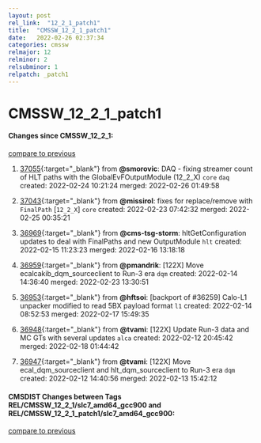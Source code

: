 ```yaml
---
layout: post
rel_link:  "12_2_1_patch1"
title:  "CMSSW_12_2_1_patch1"
date:   2022-02-26 02:37:34
categories: cmssw
relmajor: 12
relminor: 2
relsubminor: 1
relpatch: _patch1
---
```


# CMSSW_12_2_1_patch1
#### Changes since CMSSW_12_2_1:
[compare to previous](https://github.com/cms-sw/cmssw/compare/CMSSW_12_2_1...CMSSW_12_2_1_patch1)



1. [37055](http://github.com/cms-sw/cmssw/pull/37055){:target="_blank"}  from **@smorovic**: DAQ - fixing streamer count of HLT paths with the GlobalEvFOutputModule (12_2_X) `core` `daq` created: 2022-02-24 10:21:24 merged: 2022-02-26 01:49:58

2. [37043](http://github.com/cms-sw/cmssw/pull/37043){:target="_blank"}  from **@missirol**: fixes for replace/remove with `FinalPath` [`12_2_X`] `core` created: 2022-02-23 07:42:32 merged: 2022-02-25 00:35:21

3. [36969](http://github.com/cms-sw/cmssw/pull/36969){:target="_blank"}  from **@cms-tsg-storm**: hltGetConfiguration updates to deal with FinalPaths and new OutputModule `hlt` created: 2022-02-15 11:23:23 merged: 2022-02-16 13:18:18

4. [36959](http://github.com/cms-sw/cmssw/pull/36959){:target="_blank"}  from **@pmandrik**: [122X] Move ecalcakib_dqm_sourceclient to Run-3 era `dqm` created: 2022-02-14 14:36:40 merged: 2022-02-23 13:30:51

5. [36953](http://github.com/cms-sw/cmssw/pull/36953){:target="_blank"}  from **@hftsoi**: [backport of #36259] Calo-L1 unpacker modified to read 5BX payload format `l1` created: 2022-02-14 08:52:53 merged: 2022-02-17 15:49:35

6. [36948](http://github.com/cms-sw/cmssw/pull/36948){:target="_blank"}  from **@tvami**: [122X] Update Run-3 data and MC GTs with several updates `alca` created: 2022-02-12 20:45:42 merged: 2022-02-18 01:44:42

7. [36947](http://github.com/cms-sw/cmssw/pull/36947){:target="_blank"}  from **@tvami**: [122X] Move ecal_dqm_sourceclient and hlt_dqm_sourceclient to Run-3 era `dqm` created: 2022-02-12 14:40:56 merged: 2022-02-13 15:42:12

#### CMSDIST Changes between Tags REL/CMSSW_12_2_1/slc7_amd64_gcc900 and REL/CMSSW_12_2_1_patch1/slc7_amd64_gcc900:
[compare to previous](https://github.com/cms-sw/cmsdist/compare/REL/CMSSW_12_2_1/slc7_amd64_gcc900...REL/CMSSW_12_2_1_patch1/slc7_amd64_gcc900)


